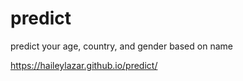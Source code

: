 # predict
predict your age, country, and gender based on name

https://haileylazar.github.io/predict/
